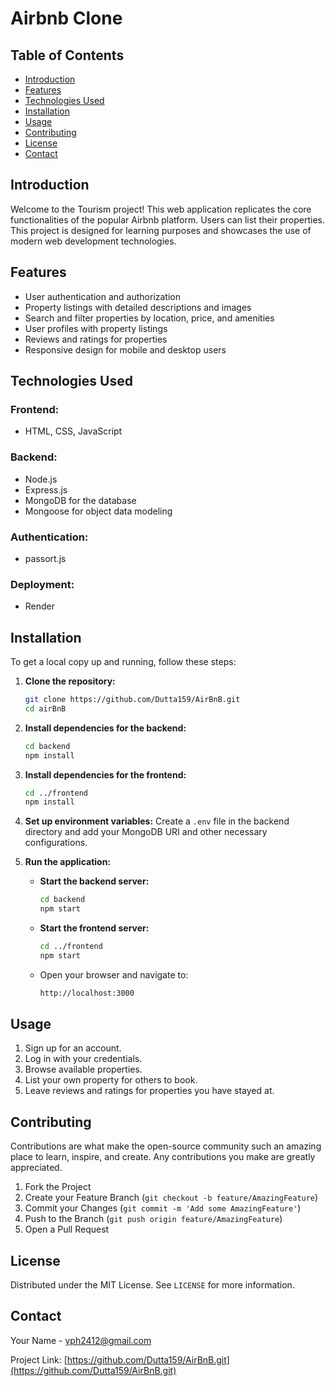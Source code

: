 # Airbnb Clone

## Table of Contents
- [Introduction](#introduction)
- [Features](#features)
- [Technologies Used](#technologies-used)
- [Installation](#installation)
- [Usage](#usage)
- [Contributing](#contributing)
- [License](#license)
- [Contact](#contact)

## Introduction
Welcome to the Tourism project! This web application replicates the core functionalities of the popular Airbnb platform. Users can list their properties. This project is designed for learning purposes and showcases the use of modern web development technologies.

## Features
- User authentication and authorization
- Property listings with detailed descriptions and images
- Search and filter properties by location, price, and amenities
- User profiles with property listings
- Reviews and ratings for properties
- Responsive design for mobile and desktop users

## Technologies Used
### Frontend:
- HTML, CSS, JavaScript
  
### Backend:
- Node.js
- Express.js
- MongoDB for the database
- Mongoose for object data modeling

### Authentication:
- passort.js

### Deployment:
- Render

## Installation
To get a local copy up and running, follow these steps:

1. **Clone the repository:**
    ```sh
    git clone https://github.com/Dutta159/AirBnB.git
    cd airBnB
    ```

2. **Install dependencies for the backend:**
    ```sh
    cd backend
    npm install
    ```

3. **Install dependencies for the frontend:**
    ```sh
    cd ../frontend
    npm install
    ```

4. **Set up environment variables:**
   Create a `.env` file in the backend directory and add your MongoDB URI and other necessary configurations.

5. **Run the application:**
    - **Start the backend server:**
      ```sh
      cd backend
      npm start
      ```
    - **Start the frontend server:**
      ```sh
      cd ../frontend
      npm start
      ```
    - Open your browser and navigate to:
      ```sh
      http://localhost:3000
      ```

## Usage
1. Sign up for an account.
2. Log in with your credentials.
3. Browse available properties.
4. List your own property for others to book.
5. Leave reviews and ratings for properties you have stayed at.

## Contributing
Contributions are what make the open-source community such an amazing place to learn, inspire, and create. Any contributions you make are greatly appreciated.

1. Fork the Project
2. Create your Feature Branch (`git checkout -b feature/AmazingFeature`)
3. Commit your Changes (`git commit -m 'Add some AmazingFeature'`)
4. Push to the Branch (`git push origin feature/AmazingFeature`)
5. Open a Pull Request

## License
Distributed under the MIT License. See `LICENSE` for more information.

## Contact
Your Name - [yph2412@gmail.com](mailto:yph2412@gmail.com)

Project Link: [https://github.com/Dutta159/AirBnB.git](https://github.com/Dutta159/AirBnB.git)
